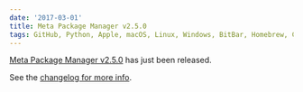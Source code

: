 ```yaml
---
date: '2017-03-01'
title: Meta Package Manager v2.5.0
tags: GitHub, Python, Apple, macOS, Linux, Windows, BitBar, Homebrew, Cask, node.js, atom, apm, npm, ruby, gem, pipi, Meta Package Manager
---
```


[Meta Package Manager
v2.5.0](https://pypi.python.org/pypi/meta-package-manager/2.5.0) has just been
released.

See the [changelog for more
info](https://meta-package-manager.readthedocs.io/en/stable/changelog.html).
